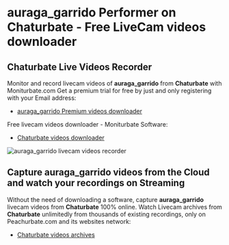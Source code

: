 # auraga_garrido Performer on Chaturbate - Free LiveCam videos downloader

## Chaturbate Live Videos Recorder

Monitor and record livecam videos of **auraga_garrido** from **Chaturbate** with Moniturbate.com
Get a premium trial for free by just and only registering with your Email address:
* [auraga_garrido Premium videos downloader](https://moniturbate.com/request-demo-licence-key.html)

Free livecam videos downloader - Moniturbate Software:
* [Chaturbate videos downloader](https://moniturbate.com/moniturbate-download-software.html)

![auraga_garrido livecam videos recorder](https://peachurnet.com/templates/moniturbate-software.png)


## Capture auraga_garrido videos from the Cloud and watch your recordings on Streaming

Without the need of downloading a software, capture **auraga_garrido** livecam videos from **Chaturbate** 100% online.
Watch Livecam archives from **Chaturbate** unlimitedly from thousands of existing recordings, only on Peachurbate.com and its websites network:
* [Chaturbate videos archives](https://peachurnet.com/)
